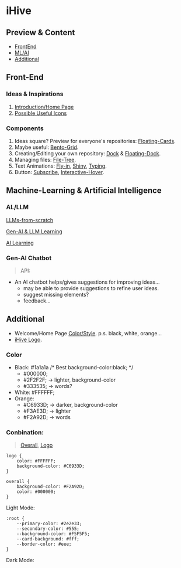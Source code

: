# iHive

## Preview & Content
- [FrontEnd](#front-end)
- [ML/AI](#machine-learning--artificial-intelligence)
- [Additional](#additional)


## Front-End

### Ideas & Inspirations
1. [Introduction/Home Page](https://www.whitelabeliq.com/)
2. [Possible Useful Icons](https://www.uicons.com/icons-round?weight=medium)

### Components
1. Ideas square? Preview for everyone's repositories: [Floating-Cards](https://magicui.design/docs/components/marquee).
2. Maybe useful: [Bento-Grid](https://magicui.design/docs/components/bento-grid).
3. Creating/Editing your own repository: [Dock](https://magicui.design/docs/components/dock) & [Floating-Dock](https://ui.aceternity.com/components/floating-dock).
4. Managing files: [File-Tree](https://magicui.design/docs/components/file-tree).
5. Text Animations: [Fly-in](https://magicui.design/docs/components/text-animate), [Shiny](https://magicui.design/docs/components/animated-shiny-text), [Typing](https://magicui.design/docs/components/typing-animation).
6. Button: [Subscribe](https://magicui.design/docs/components/animated-subscribe-button), [Interactive-Hover](https://magicui.design/docs/components/interactive-hover-button).



## Machine-Learning & Artificial Intelligence

### AL/LLM
[LLMs-from-scratch](https://github.com/rasbt/LLMs-from-scratch)

[Gen-AI & LLM Learning](https://www.nvidia.com/en-us/learn/learning-path/generative-ai-llm/?ncid=ref-inpa-317254&deeplink=courses--4#courses-item-7757ba5d77)

[AI Learning](https://www.nvidia.com/en-us/learn/ai-learning-essentials/?ncid=ref-inpa-719993)

### Gen-AI Chatbot
> API: []()

- An AI chatbot helps/gives suggestions for improving ideas... 
    - may be able to provide suggestions to refine user ideas. 
    - suggest missing elements?
    - feedback...


## Additional
- Welcome/Home Page [Color/Style](https://pin.it/7psqTW84U). 
p.s. black, white, orange...
- [iHive Logo](https://pin.it/7tnCj3e34).

### Color
- Black: #1a1a1a  /* Best background-color:black; */
    - #000000;
    - #2F2F2F;  -> lighter, background-color
    - #333535;  -> words?
- White: #FFFFFF;
- Orange: 
    - #C6933D;  -> darker, background-color
    - #F3AE3D;  -> lighter
    - #F2A92D;  -> words

### Conbination:
> [Overall](https://pin.it/3uVu6Afb5), [Logo](https://pin.it/3uVu6Afb5)

```
logo {
    color: #FFFFFF;
    background-color: #C6933D;
}

overall {
    background-color: #F2A92D;
    color: #000000;
}
```

Light Mode:
```
:root {
    --primary-color: #2e2e33;
    --secondary-color: #555;
    --background-color: #F5F5F5;
    --card-background: #fff;
    --border-color: #eee;
}
```

Dark Mode:
